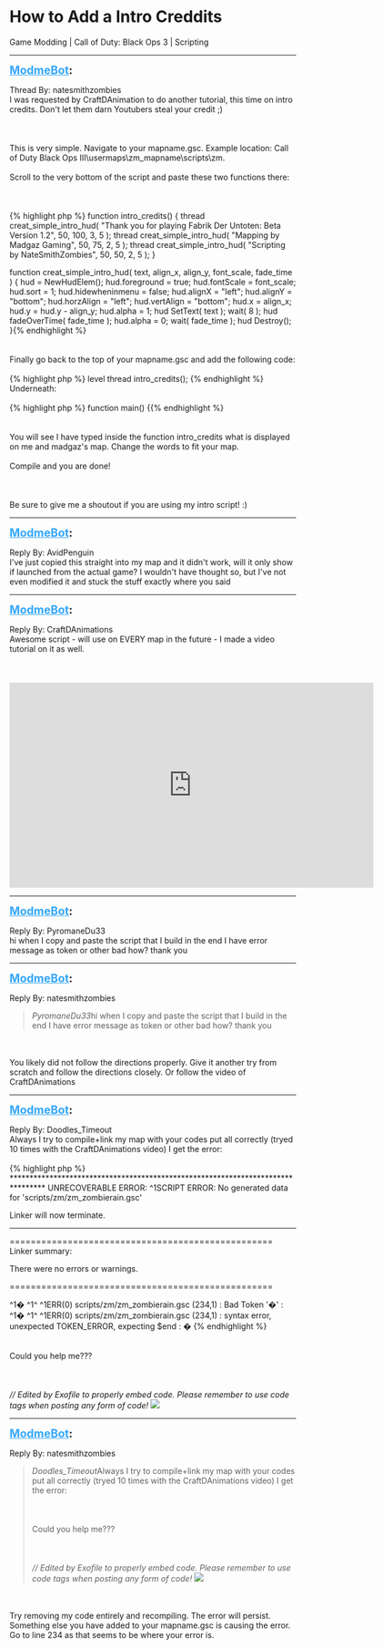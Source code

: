 # How to Add a Intro Creddits
Game Modding | Call of Duty: Black Ops 3 | Scripting

---
<strong style="font-size: 1.4em;"><span style="text-decoration: underline;text-decoration-color: #34a7f9;"><span style="color:#34a7f9;">ModmeBot</span></span>:</strong>

<p>Thread By: natesmithzombies<br />I was requested by CraftDAnimation to do another tutorial, this time on intro credits. Don&#39;t let them darn Youtubers steal your credit ;)<br /><br /><br /><br />This is very simple. Navigate to your mapname.gsc. Example location: Call of Duty Black Ops III\usermaps\zm_mapname\scripts\zm.<br /><br />Scroll to the very bottom of the script and paste these two functions there:<br /><br /><br /><br />{% highlight php %}
function intro_credits()
{
	thread creat_simple_intro_hud( "Thank you for playing Fabrik Der Untoten: Beta Version 1.2", 50, 100, 3, 5 ); 
	thread creat_simple_intro_hud( "Mapping by Madgaz Gaming", 50, 75, 2, 5 );
	thread creat_simple_intro_hud( "Scripting by NateSmithZombies", 50, 50, 2, 5 );
}

function creat_simple_intro_hud( text, align_x, align_y, font_scale, fade_time )
{
	hud = NewHudElem();
	hud.foreground = true;
	hud.fontScale = font_scale;
	hud.sort = 1;
	hud.hidewheninmenu = false;
	hud.alignX = "left";
	hud.alignY = "bottom";
	hud.horzAlign = "left";
	hud.vertAlign = "bottom";
	hud.x = align_x;
	hud.y = hud.y - align_y;
	hud.alpha = 1;
	hud SetText( text );
	wait( 8 ); 
	hud fadeOverTime( fade_time ); 
	hud.alpha = 0; 
	wait( fade_time ); 
	hud Destroy(); 
}{% endhighlight %}
<br /><br /><br />Finally go back to the top of your mapname.gsc and add the following code:<br /><br />{% highlight php %}
level thread intro_credits(); {% endhighlight %}
<br />Underneath:<br /><br />{% highlight php %}
function main()
{{% endhighlight %}
<br /><br /><br />You will see I have typed inside the function intro_credits what is displayed on me and madgaz&#39;s map. Change the words to fit your map. <br /><br />Compile and you are done!<br /><br /><br /><br />Be sure to give me a shoutout if you are using my intro script! :)</p>

---
<strong style="font-size: 1.4em;"><span style="text-decoration: underline;text-decoration-color: #34a7f9;"><span style="color:#34a7f9;">ModmeBot</span></span>:</strong>

<p>Reply By: AvidPenguin<br />I&#39;ve just copied this straight into my map and it didn&#39;t work, will it only show if launched from the actual game? I wouldn&#39;t have thought so, but I&#39;ve not even modified it and stuck the stuff exactly where you said</p>

---
<strong style="font-size: 1.4em;"><span style="text-decoration: underline;text-decoration-color: #34a7f9;"><span style="color:#34a7f9;">ModmeBot</span></span>:</strong>

<p>Reply By: CraftDAnimations<br />Awesome script - will use on EVERY map in the future - I made a video tutorial on it as well.<br /><br /><br /><br /><iframe type="text/html" width="640" height="360" src="https://www.youtube.com/embed/bSjKYrM1rW0" frameborder="0"></iframe></p>

---
<strong style="font-size: 1.4em;"><span style="text-decoration: underline;text-decoration-color: #34a7f9;"><span style="color:#34a7f9;">ModmeBot</span></span>:</strong>

<p>Reply By: PyromaneDu33<br />hi when I copy and paste the script that I build in the end I have error message as token or other bad how? thank you</p>

---
<strong style="font-size: 1.4em;"><span style="text-decoration: underline;text-decoration-color: #34a7f9;"><span style="color:#34a7f9;">ModmeBot</span></span>:</strong>

<p>Reply By: natesmithzombies<br /><blockquote><em>PyromaneDu33</em>hi when I copy and paste the script that I build in the end I have error message as token or other bad how? thank you</blockquote><br /><br />You likely did not follow the directions properly. Give it another try from scratch and follow the directions closely. Or follow the video of CraftDAnimations</p>

---
<strong style="font-size: 1.4em;"><span style="text-decoration: underline;text-decoration-color: #34a7f9;"><span style="color:#34a7f9;">ModmeBot</span></span>:</strong>

<p>Reply By: Doodles_Timeout<br />Always I try to compile+link my map with your codes put all correctly (tryed 10 times with the CraftDAnimations video) I get the error:<br /><br />{% highlight php %}
********************************************************************************
UNRECOVERABLE ERROR:
^1SCRIPT ERROR: No generated data for &#39;scripts/zm/zm_zombierain.gsc&#39;



Linker will now terminate.
********************************************************************************

==================================================
Linker summary:

There were no errors or warnings.

==================================================

^1�
^1^
^1ERR(0) scripts/zm/zm_zombierain.gsc (234,1) : Bad Token &#39;�&#39; : ^1�
^1^
^1ERR(0) scripts/zm/zm_zombierain.gsc (234,1) : syntax error, unexpected TOKEN_ERROR, expecting $end : �
{% endhighlight %}
<br /><br /><br />Could you help me??? <br /><br /><br /><br /><em>// Edited by Exofile to properly embed code. Please remember to use code tags when posting any form of code! <img style="max-width: 500px;" src="http://aviacreations.com/modme/emoticons/toothlessan.gif"></em></p>

---
<strong style="font-size: 1.4em;"><span style="text-decoration: underline;text-decoration-color: #34a7f9;"><span style="color:#34a7f9;">ModmeBot</span></span>:</strong>

<p>Reply By: natesmithzombies<br /><blockquote><em>Doodles_Timeout</em>Always I try to compile+link my map with your codes put all correctly (tryed 10 times with the CraftDAnimations video) I get the error:<br /><br /><br /><br />Could you help me??? <br /><br /><br /><br /><em>// Edited by Exofile to properly embed code. Please remember to use code tags when posting any form of code! <img style="max-width: 500px;" src="http://aviacreations.com/modme/emoticons/toothlessan.gif"></em></blockquote><br /><br />Try removing my code entirely and recompiling. The error will persist. Something else you have added to your mapname.gsc is causing the error. Go to line 234 as that seems to be where your error is.</p>
